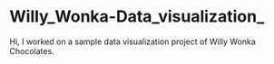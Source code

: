 # Willy_Wonka-Data_visualization_
Hi, I worked on a sample data visualization project of Willy Wonka Chocolates. 
